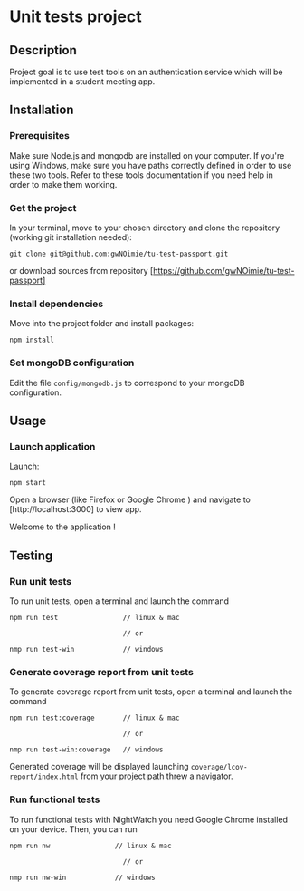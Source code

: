 # Unit tests project

## Description

Project goal is to use test tools on an authentication service which will be implemented in a student meeting app.

## Installation

### Prerequisites

Make sure Node.js and mongodb are installed on your computer.
If you're using Windows, make sure you have paths correctly defined in order to use these two tools.
Refer to these tools documentation if you need help in order to make them working.

### Get the project

In your terminal, move to your chosen directory and clone the repository (working git installation needed): 
```
git clone git@github.com:gwNOimie/tu-test-passport.git
```
or download sources from repository [https://github.com/gwNOimie/tu-test-passport]

### Install dependencies

Move into the project folder and install packages: 
```
npm install
```

### Set mongoDB configuration

Edit the file `config/mongodb.js` to correspond to your mongoDB configuration.

## Usage

### Launch application

Launch: 
```
npm start
``` 

Open a browser (like Firefox or Google Chrome ) and navigate to [http://localhost:3000] to view app.

Welcome to the application !

## Testing

### Run unit tests

To run unit tests, open a terminal and launch the command
```
npm run test                // linux & mac

                            // or

nmp run test-win            // windows
```

### Generate coverage report from unit tests

To generate coverage report from unit tests, open a terminal and launch the command
```
npm run test:coverage       // linux & mac

                            // or

nmp run test-win:coverage   // windows
```
Generated coverage will be displayed launching `coverage/lcov-report/index.html` from your project path threw a navigator.

### Run functional tests

To run functional tests with NightWatch you need Google Chrome installed on your device.
Then, you can run 
```
npm run nw                // linux & mac

                            // or

nmp run nw-win            // windows
```

